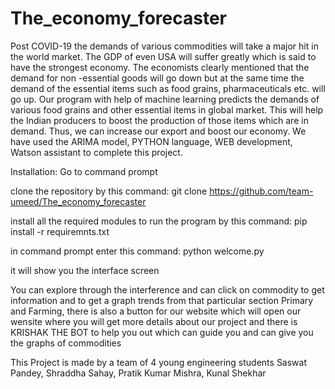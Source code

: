 # The_economy_forecaster

Post COVID-19 the demands of various commodities will take a major hit in the world market. The GDP of even USA will suffer greatly which is said to have the strongest economy. The economists clearly mentioned that the demand for non -essential goods will go down but at the same time the demand of the essential items such as food grains, pharmaceuticals etc. will go up.
Our program with help of machine learning predicts the demands of various food grains and other essential items in global market. This will help the Indian producers to boost the production of those items which are in demand. Thus, we can increase our export and boost our economy.
We have used the ARIMA model, PYTHON language, WEB development, Watson assistant to complete this project.


Installation: 
Go to command prompt

clone the repository by  this command: git clone https://github.com/team-umeed/The_economy_forecaster

install all the required modules to run the program by this command: pip install -r requiremnts.txt

in command prompt enter this command: python welcome.py

it will show you the interface screen


You can explore through the interference and can click on commodity to get information and to get a graph trends from that particular section Primary and Farming, there is also a button for our website which will open our wensite where you will get more details about our project and there is KRISHAK THE BOT to help you out which can guide you and can give you the graphs of commodities

This Project is made by a team of 4 young engineering students
Saswat Pandey,
Shraddha Sahay,
Pratik Kumar Mishra,
Kunal Shekhar

